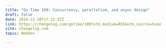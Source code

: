 ```yaml
---
title: "Go Time 109: Concurrency, parallelism, and async design"
draft: false
date: 2019-12-10T17:32:57Z
link: https://changelog.com/gotime/109?utm_medium=RSS&utm_source=hune
site: changelog.com
topic: Webdev  

---
```

